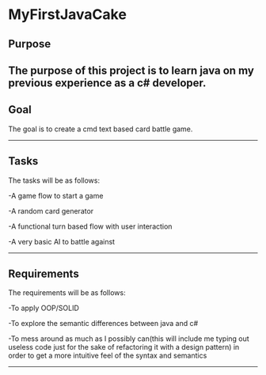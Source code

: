 # MyFirstJavaCake


## Purpose

The purpose of this project is to learn java on my previous experience as a c# developer.
-----------------

## Goal

The goal is to create a cmd text based card battle game.

-----------------

## Tasks

The tasks will be as follows:

-A game flow to start a game

-A random card generator

-A functional turn based flow with user interaction

-A very basic AI to battle against

-----------------

## Requirements

The requirements will be as follows:

-To apply OOP/SOLID

-To explore the semantic differences between java and c#

-To mess around as much as I possibly can(this will include me typing out useless code just for the sake of refactoring it with a design pattern) in order to get a more intuitive feel of the syntax and semantics

-----------------
